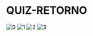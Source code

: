 # QUIZ-RETORNO
![0](https://user-images.githubusercontent.com/25473299/142776727-99d0b360-f48f-4a27-8e1c-c9db536b0023.jpg)
![1](https://user-images.githubusercontent.com/25473299/142776731-2c1e2e24-d97d-4a78-92cd-1e8afc0d06f7.jpg)
![2](https://user-images.githubusercontent.com/25473299/142776733-f7e52508-d988-497a-ab3b-6b5b8f55e02a.jpg)
![3](https://user-images.githubusercontent.com/25473299/142776735-53588adc-7dcd-4c1c-b715-45871ce6b15e.jpg)
